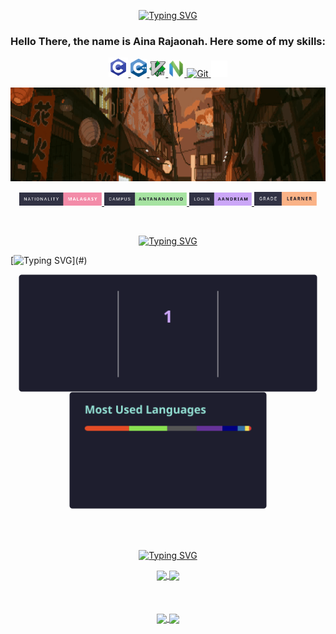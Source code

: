 <p align="center">
<a href="https://git.io/typing-svg"><img src="https://readme-typing-svg.demolab.com?font=Fira+Code&weight=300&size=18&pause=1000&color=FAB387&center=true&vCenter=true&repeat=false&width=435&lines=%E2%8B%86%E2%81%BA%E2%82%8A%E2%8B%86+%E2%94%81%E2%94%81%E2%94%81%E2%94%81%E2%8A%B1+%E0%BD%90%E0%BD%B2+Aandriam+%E0%BD%8B%E0%BE%80+%E2%8A%B0%E2%94%81%E2%94%81%E2%94%81%E2%94%81+%E2%8B%86%E2%81%BA%E2%82%8A%E2%8B%86" alt="Typing SVG" /></a>
	
<h3 align="center">Hello There, the name is Aina Rajaonah. Here some of my skills:</h3>
<div align="center">
<a href="https://www.cprogramming.com/" target="_blank"> <img alt="C" width="31px" src="https://github.com/Aakarsh-B/trying-repos/blob/master/c-programming.png"/> </a>
  <a href="https://www.w3schools.com/cpp/" target="_blank"> <img alt="C++" width="26px" src="https://github.com/Aakarsh-B/trying-repos/blob/master/c++.png"/> </a>
<a href="https://www.vim.org/" target="_blank"> <img alt="Vim" width="26px" src="assets/vim-icon.svg"/> </a>
<a href="https://neovim.io/" target="_blank"> <img alt="Neovim" width="26px" src="./assets/neovimio-icon.svg"/> </a>
<a href="https://git-scm.com/" target="_blank"> <img alt="Git" width="26px" src="https://git-scm.com/images/logos/downloads/Git-Icon-1788C.svg"/> </a>
       <img alt="GitHub" width="26px" src="./assets/github.svg" />
</div>
</p>

<p align="center">
    <a href="https://github.com/aandriamgit">
        <img src="./assets/train.gif" alt="Banner" width=850 height=150  border-radius=15px>
    </a>
    <div align="center">
        <a href="https://dicf.unepgrid.ch/madagascar" target="_blank"> <img alt="nationality" width="132px" src="./assets/nationality.svg"/> </a>
        <a href="https://www.42network.org/campus/42-antananarivo/#:~:text=The%20establishment%20of%2042%20in,digital%20sector%2C%20promoting%20social%20inclusion." target="_blank"> <img alt="campus" width="132px" src="./assets/campus-antananarivo.svg"/> </a>
        <a href="https://profile.intra.42.fr/users/aandriam" target="_blank"> <img alt="login" width="100px" src="./assets/login.svg"/> </a>
        <a href="#" target="_blank"> <img alt="grade" width="100px" src="./assets/grade-learner.svg"/> </a>
    </div>
<p/>

<br/>
<p align="center">
<a href="https://git.io/typing-svg"><img src="https://readme-typing-svg.demolab.com?font=Fira+Code&weight=300&size=18&pause=1000&color=FAB387&center=true&vCenter=true&repeat=false&width=435&lines=++++__________%CB%97%CB%8F%CB%8B+%E2%9C%8ESummary+%C2%B4%CB%8E%CB%97__________" alt="Typing SVG" /></a>
</p>

[![Typing SVG](https://readme-typing-svg.demolab.com?font=Fira+Code&pause=1000&width=435&lines=Simplicity+isn%E2%80%99t+laziness.;Over-optimization+kills.;Bugs+are+features+in+denial.;Raycasting%3A+mapping+illusions.;If+the+compiler%E2%80%99s+happy%2C+I%E2%80%99m+wary.;Clarity+is+beauty.;Understand+it%2C+or+expect+pain.;Apathy+for+gods%2C+not+for+codes.;Solve+first.+Code+later.;Time+isn%E2%80%99t+the+issue%2C+focus+is.;Good+code+tells+a+story.;Great+devs+think+in+consequences.;Git+commits+are+confessions.;A+semicolon+can+be+fatal.)](#)

    
<div align="center">
  <a href="https://github.com/aandriamgit">
  <img height=188 align="center" src="assets/streak-stats.svg" />
<a/>
  <a href="https://github.com/aandriamgit">
    <img height=188 align="center" src="assets/top-langs.svg" />
<a/>

</div>
<br/>
<div>
<br/>
<br/>
<div/>
<p align="center">
<a href="https://git.io/typing-svg"><img src="https://readme-typing-svg.demolab.com?font=Fira+Code&weight=300&size=18&pause=1000&color=FAB387&Center=true&vCenter=true&repeat=false&width=435&lines=++__________%CB%9A%CB%96%F0%93%8D%A2+%F0%9F%97%92Repositories+%E2%80%A7%E2%82%8A%CB%9A__________" alt="Typing SVG" /></a>
</p>
<div align="center">
<a href="https://github.com/aandriamgit/kitty">
  <img height=115 align="center" src="https://github-readme-stats.vercel.app/api/pin/?username=aandriamgit&theme=catppuccin_mocha&repo=kitty" />
</a>
<a href="https://github.com/aandriamgit/my_cub3d">
  <img height=115 align="center" src="https://github-readme-stats.vercel.app/api/pin/?username=aandriamgit&theme=catppuccin_mocha&repo=my_cub3d" />
</a>
</div>

<br/>
<br/>
<br/>
<div align="center">
	 <a href="https://github.com/aandriamgit/godot_test_gdextension">
  <img height=115 align="center" src="https://github-readme-stats.vercel.app/api/pin/?username=aandriamgit&theme=catppuccin_mocha&repo=godot_test_gdextension" />
</a>
<a href="https://github.com/aandriamgit/nvim">
  <img height=115 align="center" src="https://github-readme-stats.vercel.app/api/pin/?username=aandriamgit&theme=catppuccin_mocha&repo=nvim" />
</a>
</div>
</div>
